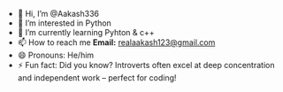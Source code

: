 - 👋 Hi, I’m @Aakash336
- 👀 I’m interested in Python
- 🌱 I’m currently learning Pyhton & c++
- 📫 How to reach me **Email:** realaakash123@gmail.com
- 😄 Pronouns: He/him
- ⚡ Fun fact: Did you know? Introverts often excel at deep concentration and independent work – perfect for coding!

<!---
Aakash336/Aakash336 is a ✨ special ✨ repository because its `README.md` (this file) appears on your GitHub profile.
You can click the Preview link to take a look at your changes.
--->
